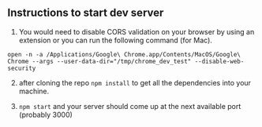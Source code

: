 ## Instructions to start dev server

1. You would need to disable CORS validation on your browser by using an extension or you can run the following command (for Mac).

`open -n -a /Applications/Google\ Chrome.app/Contents/MacOS/Google\ Chrome --args --user-data-dir="/tmp/chrome_dev_test" --disable-web-security`

2. after cloning the repo `npm install` to get all the dependencies into your machine.

3. `npm start` and your server should come up at the next available port (probably 3000)
